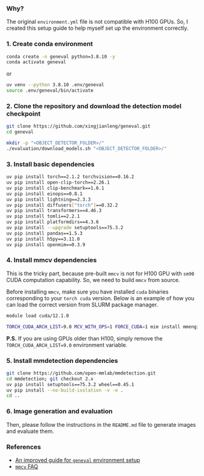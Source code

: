 ### Why?
The original `environment.yml` file is not compatible with H100 GPUs. So, I created this setup guide to help myself set up the environment correctly.

### 1. Create conda environment
```bash
conda create -n geneval python=3.8.10 -y
conda activate geneval
```
or
```bash
uv venv --python 3.8.10 .env/geneval
source .env/geneval/bin/activate
```

### 2. Clone the repository and download the detection model checkpoint
```bash
git clone https://github.com/xingjianleng/geneval.git
cd geneval

mkdir -p "<OBJECT_DETECTOR_FOLDER>/"
./evaluation/download_models.sh "<OBJECT_DETECTOR_FOLDER>/"
```

### 3. Install basic dependencies
```bash
uv pip install torch==2.1.2 torchvision==0.16.2
uv pip install open-clip-torch==2.26.1
uv pip install clip-benchmark==1.6.1
uv pip install einops==0.8.1
uv pip install lightning==2.3.3
uv pip install diffusers["torch"]==0.32.2
uv pip install transformers==4.46.3
uv pip install tomli==2.2.1
uv pip install platformdirs==4.3.6
uv pip install --upgrade setuptools==75.3.2
uv pip install pandas==1.5.3
uv pip install h5py==3.11.0
uv pip install openmim==0.3.9
```

### 4. Install mmcv dependencies
This is the tricky part, because pre-built `mmcv` is not for H100 GPU with `sm90` CUDA computation capability. So, we need to build `mmcv` from source.

Before installing `mmcv`, make sure you have installed `cuda` binaries corresponding to your `torch cuda` version. Below is an example of how you can load the correct version from SLURM package manager.
```bash
module load cuda/12.1.0
``` 

```bash
TORCH_CUDA_ARCH_LIST=9.0 MCV_WITH_OPS=1 FORCE_CUDA=1 mim install mmengine mmcv-full==1.7.2
```

**P.S.** If you are using GPUs older than H100, simply remove the `TORCH_CUDA_ARCH_LIST=9.0` environment variable.

### 5. Install mmdetection dependencies
```bash
git clone https://github.com/open-mmlab/mmdetection.git
cd mmdetection; git checkout 2.x
uv pip install setuptools==75.3.2 wheel==0.45.1
uv pip install --no-build-isolation -v -e .
cd ..
```

### 6. Image generation and evaluation
Then, please follow the instructions in the `README.md` file to generate images and evaluate them.

### References
- [An improved guide for `geneval` environment setup](https://github.com/djghosh13/geneval/issues/12#issue-2727852470)
- [`mmcv` FAQ](https://github.com/open-mmlab/mmdetection/blob/master/docs/en/faq.md#pytorchcuda-environment)
